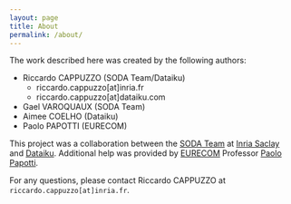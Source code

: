 ```yaml
---
layout: page
title: About
permalink: /about/
---
```

The work described here was created by the following authors: 
- Riccardo CAPPUZZO (SODA Team/Dataiku)
    - riccardo.cappuzzo[at]inria.fr
    - riccardo.cappuzzo[at]dataiku.com
- Gael VAROQUAUX (SODA Team)
- Aimee COELHO (Dataiku)
- Paolo PAPOTTI (EURECOM)

This project was a collaboration between the [SODA Team][soda-team] at 
[Inria Saclay][inria-saclay] and [Dataiku][dataiku].
Additional help was provided by [EURECOM][eurecom] Professor 
[Paolo Papotti][papotti]. 

For any questions, please contact Riccardo CAPPUZZO at `riccardo.cappuzzo[at]inria.fr`.

[soda-team]: https://team.inria.fr/soda/
[dataiku]: https://www.dataiku.com
[inria-saclay]: https://www.inria.fr/en/inria-saclay-centre
[eurecom]: https://www.eurecom.fr/en
[papotti]: https://www.eurecom.fr/~papotti/